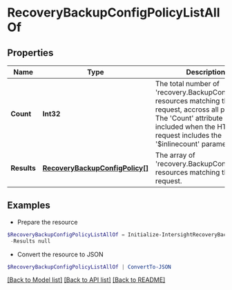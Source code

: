 # RecoveryBackupConfigPolicyListAllOf
## Properties

Name | Type | Description | Notes
------------ | ------------- | ------------- | -------------
**Count** | **Int32** | The total number of &#39;recovery.BackupConfigPolicy&#39; resources matching the request, accross all pages. The &#39;Count&#39; attribute is included when the HTTP GET request includes the &#39;$inlinecount&#39; parameter. | [optional] 
**Results** | [**RecoveryBackupConfigPolicy[]**](RecoveryBackupConfigPolicy.md) | The array of &#39;recovery.BackupConfigPolicy&#39; resources matching the request. | [optional] 

## Examples

- Prepare the resource
```powershell
$RecoveryBackupConfigPolicyListAllOf = Initialize-IntersightRecoveryBackupConfigPolicyListAllOf  -Count null `
 -Results null
```

- Convert the resource to JSON
```powershell
$RecoveryBackupConfigPolicyListAllOf | ConvertTo-JSON
```

[[Back to Model list]](../README.md#documentation-for-models) [[Back to API list]](../README.md#documentation-for-api-endpoints) [[Back to README]](../README.md)

